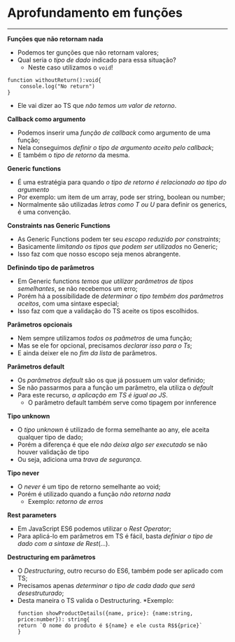 # Aprofundamento em funções
***

**Funções que não retornam nada**

* Podemos ter gunções que não retornam valores;
* Qual seria o *tipo de dado* indicado para essa situação?
    * Neste caso utilizamos o `void`!
```
function withoutReturn():void{
    console.log("No return")
}
```
* Ele vai dizer ao TS que *não temos um valor de retorno*.

**Callback como argumento**

* Podemos inserir uma *função de callback* como argumento de uma função;
* Nela conseguimos *definir o tipo de argumento aceito pelo callback*;
* E também o *tipo de retorno* da mesma.

**Generic functions**

* É uma estratégia para quando *o tipo de retorno é relacionado ao tipo do argumento*
* Por exemplo: um item de um array, pode ser string, boolean ou number;
* Normalmente são utilizadas *letras como T ou U* para definir os generics, é uma convenção.

**Constraints nas Generic Functions**

* As Generic Functions podem ter seu *escopo reduzido por constraints*;
* Basicamente *limitando os tipos que podem ser utilizados* no Generic;
* Isso faz com que nosso escopo seja menos abrangente.

**Definindo tipo de parâmetros**

* Em Generic functions *temos que utilizar parâmetros de tipos semelhantes*, se não recebemos um erro;
* Porém há a possibilidade de *determinar o tipo tembém dos parâmetros aceitos*, com uma sintaxe especial;
* Isso faz com que a validação do TS aceite os tipos escolhidos.

**Parâmetros opcionais**

* Nem sempre utilizamos *todos os paâmetros* de uma função;
* Mas se ele for opcional, precisamos *declarar isso para o Ts*;
* E ainda deixer ele no *fim da lista* de parâmetros.

**Parâmetros default**

* Os *parâmetros default* são os que já possuem um valor definido;
* Se não passarmos para a função um parâmetro, ela utiliza o *default*
* Para este recurso, *a aplicação em TS é igual ao JS*.
    * O parâmetro default também serve como tipagem por innference

**Tipo unknown**

* O *tipo unknown* é utilizado de forma semelhante ao any, ele aceita qualquer tipo de dado;
* Porém a diferença é que ele *não deixa algo ser executado* se não houver validação de tipo
* Ou seja, adiciona uma *trava de segurança*.

**Tipo never**

* O *never* é um tipo de retorno semelhante ao void;
* Porém é utilizado quando a função *não retorna nada*
    * Exemplo: *retorno de erros*

**Rest parameters**

* Em JavaScript ES6 podemos utilizar o *Rest Operator*;
* Para aplicá-lo em parâmetros em TS é fácil, basta *definiar o tipo de dado com a sintaxe de Rest*(...).

**Destructuring em parâmetros**

* O *Destructuring*, outro recurso do ES6, também pode ser aplicado com TS;
* Precisamos apenas *determinar o tipo de cada dado que será desestruturado*;
* Desta maneira o TS valida o Destructuring.
    *Exemplo: 
    ```
    function showProductDetails({name, price}: {name:string, price:number}): string{
    return `O nome do produto é ${name} e ele custa R$${price}`
    }
    ```
    
